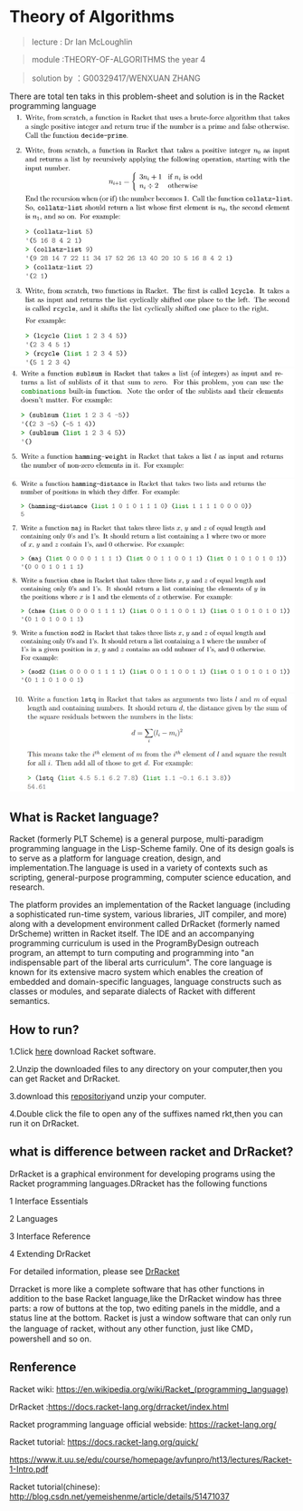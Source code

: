 # Theory of Algorithms
> lecture : Dr Ian McLoughlin 

>module :THEORY-OF-ALGORITHMS the year 4

> solution by ：G00329417/WENXUAN ZHANG

There are total ten taks in this problem-sheet and solution is  in the Racket programming language 
![](https://github.com/neroZWX/Racket-problemsheets/blob/master/1-3.PNG)
![](https://github.com/neroZWX/Racket-problemsheets/blob/master/4-5.PNG)
![](https://github.com/neroZWX/Racket-problemsheets/blob/master/6-9.PNG)
![](https://github.com/neroZWX/Racket-problemsheets/blob/master/10.PNG)

## What is Racket language?
Racket (formerly PLT Scheme) is a general purpose, multi-paradigm programming language in the Lisp-Scheme family. One of its design goals is to serve as a platform for language creation, design, and implementation.The language is used in a variety of contexts such as scripting, general-purpose programming, computer science education, and research.

The platform provides an implementation of the Racket language (including a sophisticated run-time system, various libraries, JIT compiler, and more) along with a development environment called DrRacket (formerly named DrScheme) written in Racket itself. The IDE and an accompanying programming curriculum is used in the ProgramByDesign outreach program, an attempt to turn computing and programming into "an indispensable part of the liberal arts curriculum". The core language is known for its extensive macro system which enables the creation of embedded and domain-specific languages, language constructs such as classes or modules, and separate dialects of Racket with different semantics.
## How to run?
1.Click [here](https://download.racket-lang.org/) download Racket software.

2.Unzip the downloaded files to any directory on your computer,then you can get Racket and DrRacket.

3.download this [repositoriy](https://github.com/neroZWX/Racket-problemsheets)and unzip your computer.

4.Double click the file to open any of the suffixes named rkt,then you can run it  on DrRacket.
## what is difference between racket and DrRacket?
DrRacket is a graphical environment for developing programs using the Racket programming languages.DRracket has the following functions

1 Interface Essentials

2 Languages

3 Interface Reference

4 Extending DrRacket

For detailed information, please see [DrRacket](https://docs.racket-lang.org/drracket/extending-drracket.html)

Drracket is more like a complete software that has other functions in addition to the base Racket language,like the DrRacket window has three parts: a row of buttons at the top, two editing panels in the middle, and a status line at the bottom.
Racket is just a window software that can only run the language of racket, without any other function, just like CMD，powershell and so on.
## Renference
Racket wiki: https://en.wikipedia.org/wiki/Racket_(programming_language)

DrRacket :https://docs.racket-lang.org/drracket/index.html

Racket programming language official webside: https://racket-lang.org/

Racket tutorial: https://docs.racket-lang.org/quick/

https://www.it.uu.se/edu/course/homepage/avfunpro/ht13/lectures/Racket-1-Intro.pdf

Racket tutorial(chinese): http://blog.csdn.net/yemeishenme/article/details/51471037
